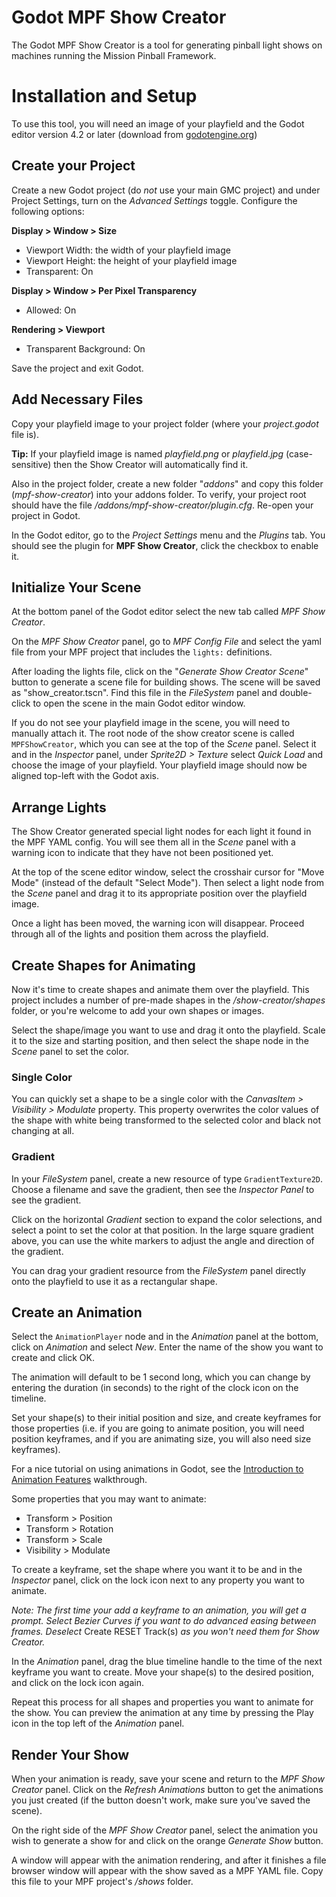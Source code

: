 # Godot MPF Show Creator

The Godot MPF Show Creator is a tool for generating pinball light shows on machines running the Mission Pinball Framework.

# Installation and Setup

To use this tool, you will need an image of your playfield and the Godot editor version 4.2 or later (download from [godotengine.org](https://godotengine.org))

## Create your Project

Create a new Godot project (do *not* use your main GMC project) and under Project Settings, turn on the *Advanced Settings* toggle. Configure the following options:

**Display > Window > Size**
* Viewport Width: the width of your playfield image
* Viewport Height: the height of your playfield image
* Transparent: On

**Display > Window > Per Pixel Transparency**
* Allowed: On

**Rendering > Viewport**
* Transparent Background: On

Save the project and exit Godot.

## Add Necessary Files

Copy your playfield image to your project folder (where your *project.godot* file is).

**Tip:** If your playfield image is named *playfield.png* or *playfield.jpg* (case-sensitive) then the Show Creator will automatically find it.

Also in the project folder, create a new folder "*addons*" and copy this folder (*mpf-show-creator*) into your addons folder. To verify, your project root should have the file */addons/mpf-show-creator/plugin.cfg*. Re-open your project in Godot.

In the Godot editor, go to the *Project Settings* menu and the *Plugins* tab. You should see the plugin for **MPF Show Creator**, click the checkbox to enable it.

## Initialize Your Scene

At the bottom panel of the Godot editor select the new tab called *MPF Show Creator*.

On the *MPF Show Creator* panel, go to *MPF Config File* and select the yaml file from your MPF project that includes the `lights:` definitions.

After loading the lights file, click on the "*Generate Show Creator Scene*" button to generate a scene file for building shows. The scene will be saved as "show_creator.tscn". Find this file in the *FileSystem* panel and double-click to open the scene in the main Godot editor window.

If you do not see your playfield image in the scene, you will need to manually attach it. The root node of the show creator scene is called `MPFShowCreator`, which you can see at the top of the *Scene* panel. Select it and in the *Inspector* panel, under *Sprite2D > Texture* select *Quick Load* and choose the image of your playfield. Your playfield image should now be aligned top-left with the Godot axis.

## Arrange Lights

The Show Creator generated special light nodes for each light it found in the MPF YAML config. You will see them all in the *Scene* panel with a warning icon to indicate that they have not been positioned yet.

At the top of the scene editor window, select the crosshair cursor for "Move Mode" (instead of the default "Select Mode"). Then select a light node from the *Scene* panel and drag it to its appropriate position over the playfield image.

Once a light has been moved, the warning icon will disappear. Proceed through all of the lights and position them across the playfield.

## Create Shapes for Animating

Now it's time to create shapes and animate them over the playfield. This project includes a number of pre-made shapes in the */show-creator/shapes* folder, or you're welcome to add your own shapes or images.

Select the shape/image you want to use and drag it onto the playfield. Scale it to the size and starting position, and then select the shape node in the *Scene* panel to set the color.

### Single Color

You can quickly set a shape to be a single color with the *CanvasItem > Visibility > Modulate* property. This property overwrites the color values of the shape with white being transformed to the selected color and black not changing at all.

### Gradient

In your *FileSystem* panel, create a new resource of type `GradientTexture2D`. Choose a filename and save the gradient, then see the *Inspector Panel* to see the gradient.

Click on the horizontal *Gradient* section to expand the color selections, and select a point to set the color at that position. In the large square gradient above, you can use the white markers to adjust the angle and direction of the gradient.

You can drag your gradient resource from the *FileSystem* panel directly onto the playfield to use it as a rectangular shape.

## Create an Animation

Select the `AnimationPlayer` node and in the *Animation* panel at the bottom, click on *Animation* and select *New*. Enter the name of the show you want to create and click OK.

The animation will default to be 1 second long, which you can change by entering the duration (in seconds) to the right of the clock icon on the timeline.

Set your shape(s) to their initial position and size, and create keyframes for those properties (i.e. if you are going to animate position, you will need position keyframes, and if you are animating size, you will also need size keyframes).

For a nice tutorial on using animations in Godot, see the [Introduction to Animation Features](https://docs.godotengine.org/en/stable/tutorials/animation/introduction.html) walkthrough.

Some properties that you may want to animate:

* Transform > Position
* Transform > Rotation
* Transform > Scale
* Visibility > Modulate

To create a keyframe, set the shape where you want it to be and in the *Inspector* panel, click on the lock icon next to any property you want to animate.

*Note: The first time your add a keyframe to an animation, you will get a prompt. Select Bezier Curves if you want to do advanced easing between frames. Deselect* Create RESET Track(s) *as you won't need them for Show Creator.*

In the *Animation* panel, drag the blue timeline handle to the time of the next keyframe you want to create. Move your shape(s) to the desired position, and click on the lock icon again.

Repeat this process for all shapes and properties you want to animate for the show. You can preview the animation at any time by pressing the Play icon in the top left of the *Animation* panel.

## Render Your Show

When your animation is ready, save your scene and return to the *MPF Show Creator* panel. Click on the *Refresh Animations* button to get the animations you just created (if the button doesn't work, make sure you've saved the scene).

On the right side of the *MPF Show Creator* panel, select the animation you wish to generate a show for and click on the orange *Generate Show* button.

A window will appear with the animation rendering, and after it finishes a file browser window will appear with the show saved as a MPF YAML file. Copy this file to your MPF project's */shows* folder.

